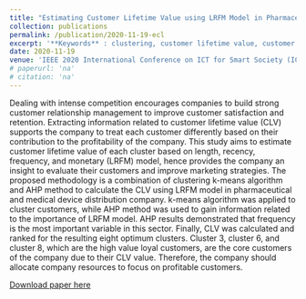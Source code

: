 ```yaml
---
title: "Estimating Customer Lifetime Value using LRFM Model in Pharmaceutical and Medical Device Distribution Company"
collection: publications
permalink: /publication/2020-11-19-ecl
excerpt: '**Keywords** : clustering, customer lifetime value, customer segmentation, k-means, LRFM Model, customer satisfaction, monetary model'
date: 2020-11-19
venue: 'IEEE 2020 International Conference on ICT for Smart Society (ICISS)'
# paperurl: 'na'
# citation: 'na'
---
```

Dealing with intense competition encourages companies to build strong customer relationship management to improve customer satisfaction and retention. Extracting information related to customer lifetime value (CLV) supports the company to treat each customer differently based on their contribution to the profitability of the company. This study aims to estimate customer lifetime value of each cluster based on length, recency, frequency, and monetary (LRFM) model, hence provides the company an insight to evaluate their customers and improve marketing strategies. The proposed methodology is a combination of clustering k-means algorithm and AHP method to calculate the CLV using LRFM model in pharmaceutical and medical device distribution company. k-means algorithm was applied to cluster customers, while AHP method was used to gain information related to the importance of LRFM model. AHP results demonstrated that frequency is the most important variable in this sector. Finally, CLV was calculated and ranked for the resulting eight optimum clusters. Cluster 3, cluster 6, and cluster 8, which are the high value loyal customers, are the core customers of the company due to their CLV value. Therefore, the company should allocate company resources to focus on profitable customers.

[Download paper here](https://ieeexplore.ieee.org/abstract/document/9307592)